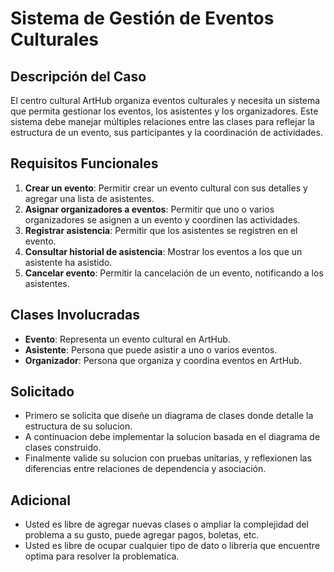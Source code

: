 # Sistema de Gestión de Eventos Culturales

## Descripción del Caso

El centro cultural ArtHub organiza eventos culturales y necesita un sistema que permita gestionar los eventos, los asistentes y los organizadores. Este sistema debe manejar múltiples relaciones entre las clases para reflejar la estructura de un evento, sus participantes y la coordinación de actividades.

## Requisitos Funcionales

1. **Crear un evento**: Permitir crear un evento cultural con sus detalles y agregar una lista de asistentes.
2. **Asignar organizadores a eventos**: Permitir que uno o varios organizadores se asignen a un evento y coordinen las actividades.
3. **Registrar asistencia**: Permitir que los asistentes se registren en el evento.
4. **Consultar historial de asistencia**: Mostrar los eventos a los que un asistente ha asistido.
5. **Cancelar evento**: Permitir la cancelación de un evento, notificando a los asistentes.

## Clases Involucradas

- **Evento**: Representa un evento cultural en ArtHub.
- **Asistente**: Persona que puede asistir a uno o varios eventos.
- **Organizador**: Persona que organiza y coordina eventos en ArtHub.

## Solicitado

- Primero se solicita que diseñe un diagrama de clases donde detalle la estructura de su solucion.
- A continuacion debe implementar la solucion basada en el diagrama de clases construido.
- Finalmente valide su solucion con pruebas unitarias, y reflexionen las diferencias entre relaciones de dependencia y asociación.

## Adicional

- Usted es libre de agregar nuevas clases o ampliar la complejidad del problema a su gusto, puede agregar pagos, boletas, etc.
- Usted es libre de ocupar cualquier tipo de dato o libreria que encuentre optima para resolver la problematica.
